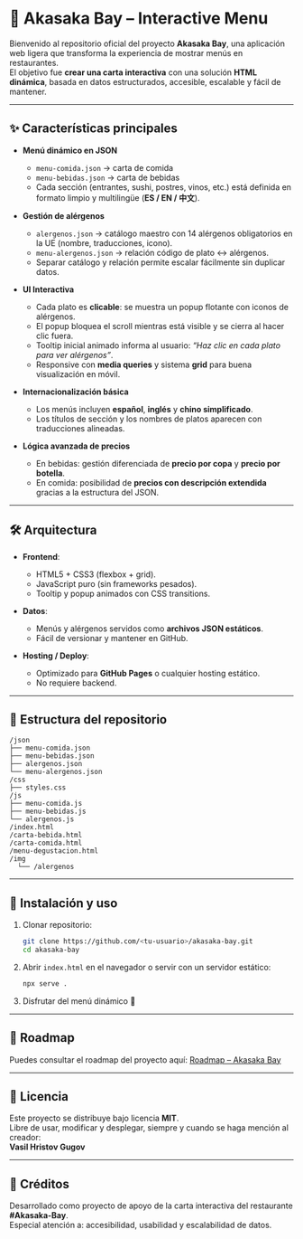 # 🍣 Akasaka Bay – Interactive Menu

Bienvenido al repositorio oficial del proyecto **Akasaka Bay**, una aplicación web ligera que transforma la experiencia de mostrar menús en restaurantes.\
El objetivo fue **crear una carta interactiva** con una solución **HTML dinámica**, basada en datos estructurados, accesible, escalable y fácil de mantener.

---

## ✨ Características principales

- **Menú dinámico en JSON**

  - `menu-comida.json` → carta de comida
  - `menu-bebidas.json` → carta de bebidas
  - Cada sección (entrantes, sushi, postres, vinos, etc.) está definida en formato limpio y multilingüe (**ES / EN / 中文**).

- **Gestión de alérgenos**

  - `alergenos.json` → catálogo maestro con 14 alérgenos obligatorios en la UE (nombre, traducciones, icono).
  - `menu-alergenos.json` → relación código de plato ↔ alérgenos.
  - Separar catálogo y relación permite escalar fácilmente sin duplicar datos.

- **UI Interactiva**

  - Cada plato es **clicable**: se muestra un popup flotante con iconos de alérgenos.
  - El popup bloquea el scroll mientras está visible y se cierra al hacer clic fuera.
  - Tooltip inicial animado informa al usuario: _“Haz clic en cada plato para ver alérgenos”_.
  - Responsive con **media queries** y sistema **grid** para buena visualización en móvil.

- **Internacionalización básica**

  - Los menús incluyen **español**, **inglés** y **chino simplificado**.
  - Los títulos de sección y los nombres de platos aparecen con traducciones alineadas.

- **Lógica avanzada de precios**

  - En bebidas: gestión diferenciada de **precio por copa** y **precio por botella**.
  - En comida: posibilidad de **precios con descripción extendida** gracias a la estructura del JSON.

---

## 🛠️ Arquitectura

- **Frontend**:

  - HTML5 + CSS3 (flexbox + grid).
  - JavaScript puro (sin frameworks pesados).
  - Tooltip y popup animados con CSS transitions.

- **Datos**:

  - Menús y alérgenos servidos como **archivos JSON estáticos**.
  - Fácil de versionar y mantener en GitHub.

- **Hosting / Deploy**:

  - Optimizado para **GitHub Pages** o cualquier hosting estático.
  - No requiere backend.

---

## 📂 Estructura del repositorio

```
/json
├── menu-comida.json
├── menu-bebidas.json
├── alergenos.json
└── menu-alergenos.json
/css
├── styles.css
/js
├── menu-comida.js
├── menu-bebidas.js
└── alergenos.js
/index.html
/carta-bebida.html
/carta-comida.html
/menu-degustacion.html
/img
  └── /alergenos
```

---

## 🚀 Instalación y uso

1. Clonar repositorio:

   ```bash
   git clone https://github.com/<tu-usuario>/akasaka-bay.git
   cd akasaka-bay
   ```

2. Abrir `index.html` en el navegador o servir con un servidor estático:

   ```bash
   npx serve .
   ```

3. Disfrutar del menú dinámico 🎉

---

## 📌 Roadmap

Puedes consultar el roadmap del proyecto aquí: <a href="https://tokyo-akasaka.github.io/akasaka-bay/RoadmapAkasakaBay.html" target="_blank">Roadmap – Akasaka Bay</a>

---

## 📜 Licencia

Este proyecto se distribuye bajo licencia **MIT**.\
Libre de usar, modificar y desplegar, siempre y cuando se haga mención al creador:\
**Vasil Hristov Gugov**

---

## 🙌 Créditos

Desarrollado como proyecto de apoyo de la carta interactiva del restaurante **#Akasaka-Bay**.\
Especial atención a: accesibilidad, usabilidad y escalabilidad de datos.
